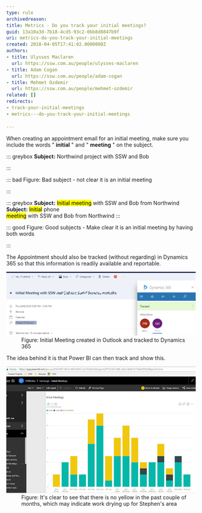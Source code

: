 ```yaml
---
type: rule
archivedreason: 
title: Metrics - Do you track your initial meetings?
guid: 13a10a3d-7b18-4cd5-93c2-0bb8d8847b9f
uri: metrics-do-you-track-your-initial-meetings
created: 2018-04-05T17:41:02.0000000Z
authors:
- title: Ulysses Maclaren
  url: https://ssw.com.au/people/ulysses-maclaren
- title: Adam Cogan
  url: https://ssw.com.au/people/adam-cogan
- title: Mehmet Ozdemir
  url: https://ssw.com.au/people/mehmet-ozdemir
related: []
redirects:
- track-your-initial-meetings
- metrics---do-you-track-your-initial-meetings

---
```


When creating an appointment email for an initial meeting, make sure you include the words " **initial** " and " **meeting** " on the subject. 



::: greybox
 **Subject:**  Northwind project with SSW and Bob

:::





::: bad
Figure: Bad subject - not clear it is an initial meeting

:::




::: greybox
**Subject:** <mark>Initial meeting</mark> with SSW and Bob from Northwind
**Subject:** <mark>Initial</mark> phone <br>         <mark>meeting</mark> with SSW and Bob from Northwind
:::





::: good
Figure: Good subjects - Make clear it is an initial meeting by having both words 

:::




<!--endintro-->

The Appointment should also be tracked (without regarding) in Dynamics 365 so that this information is readily available and reportable.
<dl class="image"><dt><img src="initial-meeting-dynamics.png" alt="initial-meeting-dynamics.png" style="width:750px;"></dt><dd>Figure: Initial Meeting created in Outlook and tracked to Dynamics 365</dd></dl>
The idea behind it is that Power BI can then track and show this.
<dl class="image"><dt>
      <img src="initial-meeting-graph.jpg" alt="initial-meeting-graph.jpg" style="width:750px;">
   </dt><dd>Figure: It's clear to see that there is no yellow in the past couple of months, which may indicate work drying up for Stephen's area<br></dd></dl>
